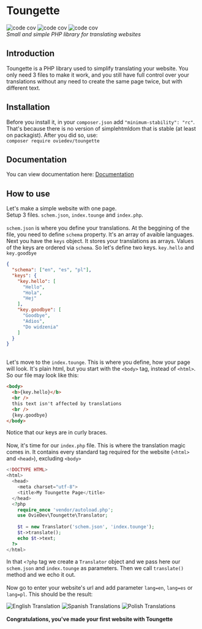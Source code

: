 # Toungette

![code cov](https://img.shields.io/codeclimate/maintainability/OvieDev/toungette?logo=codeclimate)
![code cov](https://img.shields.io/github/last-commit/OvieDev/toungette?logo=github)
![code cov](https://img.shields.io/badge/PHP-8.1-blueviolet)\
*Small and simple PHP library for translating websites*

## Introduction
Toungette is a PHP library used to simplify translating your website.
You only need 3 files to make it work, and you still have full control over
your translations without any need to create the same page twice, but with different
text.

## Installation
Before you install it, in your `composer.json` add `"minimum-stability": "rc"`. That's
because there is no version of simplehtmldom that is stable (at least on packagist).
After you did so, use:\
`composer require oviedev/toungette`

## Documentation
You can view documentation here: [Documentation](docs/README.md)

## How to use
Let's make a simple website with one page.\
Setup 3 files. `schem.json`, `index.tounge` and `index.php`.\
\
`schem.json` is where you define your translations. At the beggining of the file, you need to define `schema` property.
It's an array of avaible languages.\
Next you have the `keys` object. It stores your translations as arrays. Values of the keys are ordered via `schema`.
So let's define two keys. `key.hello` and `key.goodbye`

```json
{
  "schema": ["en", "es", "pl"],
  "keys": {
    "key.hello": [
      "Hello",
      "Hola",
      "Hej"
    ],
    "key.goodbye": [
      "Goodbye",
      "Adios",
      "Do widzenia"
    ]
  }
}
```
\
Let's move to the `index.tounge`. This is where you define, how your page will look. It's plain html, but you start with the `<body>` tag, instead of `<html>`. So our file may look like this:
```html
<body>
  <b>{key.hello}</b>
  <br />
  this text isn't affected by translations
  <br />
  {key.goodbye}
</body>
```
Notice that our keys are in curly braces.
\
\
Now, it's time for our `index.php` file. This is where the translation magic comes in. It contains every standard tag required for the website (`<html>` and `<head>`), excluding `<body>`

```php
<!DOCTYPE HTML>
<html>
  <head>
    <meta charset="utf-8">
    <title>My Toungette Page</title>
  </head>
  <?php
    require_once 'vendor/autoload.php';
    use OvieDev\Toungette\Translator;
    
    $t = new Translator('schem.json', 'index.tounge');
    $t->translate();
    echo $t->text;
  ?>
</html>
```
In that `<?php` tag we create a `Translator` object and we pass here our `schem.json` and `index.tounge` as parameters. Then we call `translate()` method and we echo it out. \
\
Now go to enter your website's url and add parameter `lang=en`, `lang=es` or `lang=pl`. This should be the result:

![English Translation](https://i.imgur.com/fahum09.jpg)
![Spanish Translations](https://i.imgur.com/xLrWIJH.jpg)
![Polish Translations](https://i.imgur.com/sJNITLm.jpg)
\
\
**Congratulations, you've made your first website with Toungette**
